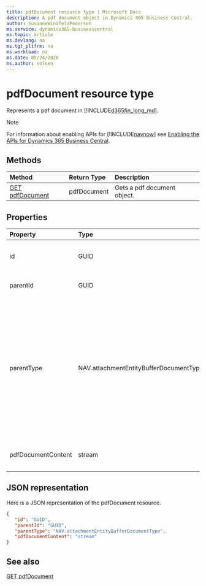 ```yaml
---
title: pdfDocument resource type | Microsoft Docs
description: A pdf document object in Dynamics 365 Business Central.
author: SusanneWindfeldPedersen
ms.service: dynamics365-businesscentral
ms.topic: article
ms.devlang: na
ms.tgt_pltfrm: na
ms.workload: na
ms.date: 09/24/2020
ms.author: solsen
---
```


# pdfDocument resource type
Represents a pdf document in [!INCLUDE[d365fin_long_md](../../includes/d365fin_long_md.md)].

> [!NOTE]  
> For information about enabling APIs for [!INCLUDE[navnow](../../includes/navnow_md.md)] see [Enabling the APIs for Dynamics 365 Business Central](../enabling-apis-for-dynamics-nav.md).

## Methods
| Method | Return Type|Description |
|:--------------------|:-----------|:-------------------------|
|[GET pdfDocument](../api/dynamics_pdfDocument_Get.md)|pdfDocument|Gets a pdf document object.|






## Properties

| Property           | Type   |Description     |
|:-------------------|:-------|:---------------|
|id|GUID|The unique ID of the item. Non-editable.|
|parentId|GUID|The ID of the parent entity. |
|parentType|NAV.attachmentEntityBufferDocumentType|The type of the parent document of the pdf document. It can be " ", "Journal", "Sales Order", "Sales Quote", "Sales Credit Memo", "Sales Invoice" or "Purchase Invoice".|
|pdfDocumentContent|stream|The content of the PDF document.|


## JSON representation

Here is a JSON representation of the pdfDocument resource.


```json
{
   "id": "GUID",
   "parentId": "GUID",
   "parentType": "NAV.attachmentEntityBufferDocumentType",
   "pdfDocumentContent": "stream"
}
```
## See also

[GET pdfDocument](../api/dynamics_pdfDocument_Get.md)

